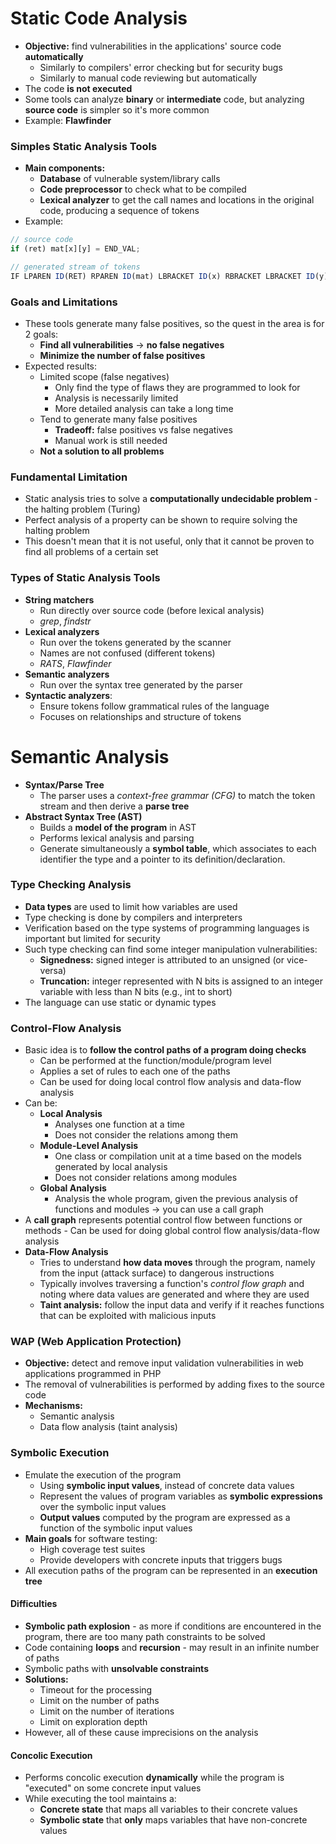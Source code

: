 # Static Code Analysis
- **Objective:** find vulnerabilities in the applications' source code **automatically**
	- Similarly to compilers' error checking but for security bugs
	- Similarly to manual code reviewing but automatically
- The code **is not executed**
- Some tools can analyze **binary** or **intermediate** code, but analyzing **source code** is simpler so it's more common
- Example: **Flawfinder**

### Simples Static Analysis Tools
- **Main components:**
	- **Database** of vulnerable system/library calls
	- **Code preprocessor** to check what to be compiled
	- **Lexical analyzer** to get the call names and locations in the original code, producing a sequence of tokens
- Example:
```javascript
// source code
if (ret) mat[x][y] = END_VAL;

// generated stream of tokens
IF LPAREN ID(RET) RPAREN ID(mat) LBRACKET ID(x) RBRACKET LBRACKET ID(y) RBRACKET EQUAL ID(END_VAL) SEMI
```

### Goals and Limitations
- These tools generate many false positives, so the quest in the area is for 2 goals:
	- **Find all vulnerabilities** → **no false negatives**
	- **Minimize the number of false positives**
- Expected results:
	- Limited scope (false negatives)
		- Only find the type of flaws they are programmed to look for
		- Analysis is necessarily limited
		- More detailed analysis can take a long time
	- Tend to generate many false positives
		- **Tradeoff:** false positives vs false negatives
		- Manual work is still needed
	- **Not a solution to all problems**

### Fundamental Limitation
- Static analysis tries to solve a **computationally undecidable problem** - the halting problem (Turing)
- Perfect analysis of a property can be shown to require solving the halting problem
- This doesn't mean that it is not useful, only that it cannot be proven to find all problems of a certain set

### Types of Static Analysis Tools
- **String matchers**
	- Run directly over source code (before lexical analysis)
	- *grep*, *findstr*
- **Lexical analyzers**
	- Run over the tokens generated by the scanner
	- Names are not confused (different tokens)
	- *RATS*, *Flawfinder*
- **Semantic analyzers**
	- Run over the syntax tree generated by the parser
- **Syntactic analyzers**:
    - Ensure tokens follow grammatical rules of the language
    - Focuses on relationships and structure of tokens

# Semantic Analysis
- **Syntax/Parse Tree**
	- The parser uses a *context-free grammar (CFG)* to match the token stream and then derive a **parse tree**
- **Abstract Syntax Tree (AST)**
	- Builds a **model of the program** in AST
	- Performs lexical analysis and parsing
	- Generate simultaneously a **symbol table**, which associates to each identifier the type and a pointer to its definition/declaration.

### Type Checking Analysis
- **Data types** are used to limit how variables are used
- Type checking is done by compilers and interpreters
- Verification based on the type systems of programming languages is important but limited for security
- Such type checking can find some integer manipulation vulnerabilities:
	- **Signedness:** signed integer is attributed to an unsigned (or vice-versa)
	- **Truncation:** integer represented with N bits is assigned to an integer variable with less than N bits (e.g., int to short)
- The language can use static or dynamic types

### Control-Flow Analysis
- Basic idea is to **follow the control paths of a program doing checks**
	- Can be performed at the function/module/program level
	- Applies a set of rules to each one of the paths
	- Can be used for doing local control flow analysis and data-flow analysis
- Can be:
	- **Local Analysis**
		- Analyses one function at a time
		- Does not consider the relations among them
	- **Module-Level Analysis**
		- One class or compilation unit at a time based on the models generated by local analysis
		- Does not consider relations among modules
	- **Global Analysis**
		- Analysis the whole program, given the previous analysis of functions and modules → you can use a call graph
- A **call graph** represents potential control flow between functions or methods - Can be used for doing global control flow analysis/data-flow analysis
- **Data-Flow Analysis**
	- Tries to understand **how data moves** through the program, namely from the input (attack surface) to dangerous instructions
	- Typically involves traversing a function's *control flow graph* and noting where data values are generated and where they are used
	- **Taint analysis:** follow the input data and verify if it reaches functions that can be exploited with malicious inputs

### WAP (Web Application Protection)
- **Objective:** detect and remove input validation vulnerabilities in web applications programmed in PHP
- The removal of vulnerabilities is performed by adding fixes to the source code
- **Mechanisms:**
	- Semantic analysis
	- Data flow analysis (taint analysis)

### Symbolic Execution
- Emulate the execution of the program
	- Using **symbolic input values**, instead of concrete data values
	- Represent the values of program variables as **symbolic expressions** over the symbolic input values
	- **Output values** computed by the program are expressed as a function of the symbolic input values
- **Main goals** for software testing:
	- High coverage test suites
	- Provide developers with concrete inputs that triggers bugs 
- All execution paths of the program can be represented in an **execution tree**

#### Difficulties
- **Symbolic path explosion** - as more if conditions are encountered in the program, there are too many path constraints to be solved
- Code containing **loops** and **recursion** - may result in an infinite number of paths
- Symbolic paths with **unsolvable constraints**
- **Solutions:**
	- Timeout for the processing
	- Limit on the number of paths
	- Limit on the number of iterations
	- Limit on exploration depth
- However, all of these cause imprecisions on the analysis

#### Concolic Execution
- Performs concolic execution **dynamically** while the program is "executed" on some concrete input values
- While executing the tool maintains a:
	- **Concrete state** that maps all variables to their concrete values
	- **Symbolic state** that **only** maps variables that have non-concrete values